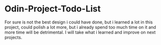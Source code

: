 # Odin-Project-Todo-List

For sure is not the best design i could have done, but i learned a lot in this project, could polish a lot more, but i already spend too much time on it and more time will be detrimental. I will take what i learned and improve on next projects.